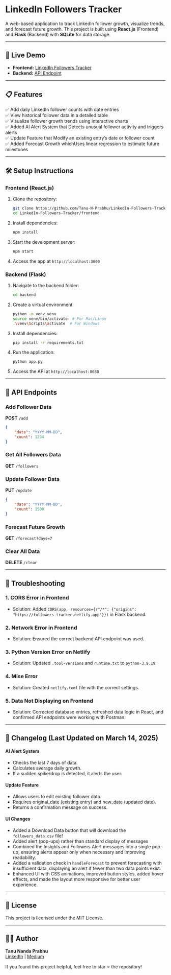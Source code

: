 # LinkedIn Followers Tracker

A web-based application to track LinkedIn follower growth, visualize trends, and forecast future growth. This project is built using **React.js** (Frontend) and **Flask** (Backend) with **SQLite** for data storage.

---
## 🚀 Live Demo
- **Frontend:** [LinkedIn Followers Tracker](https://followers-tracker.netlify.app)
- **Backend:** [API Endpoint](https://linkedin-followers-tracker-production.up.railway.app)

---

## 📋 Features
✅ Add daily LinkedIn follower counts with date entries  
✅ View historical follower data in a detailed table  
✅ Visualize follower growth trends using interactive charts  
✅ Added AI Alert System that Detects unusual follower activity and triggers alerts  
✅ Update Feature that Modify an existing entry’s date or follower count  
✅ Added Forecast Growth whichUses linear regression to estimate future milestones  

---


## 🛠️ Setup Instructions

### Frontend (React.js)
1. Clone the repository:
   ```bash
   git clone https://github.com/Tanu-N-Prabhu/LinkedIn-Followers-Tracker.git
   cd LinkedIn-Followers-Tracker/frontend
   ```
2. Install dependencies:
   ```bash
   npm install
   ```
3. Start the development server:
   ```bash
   npm start
   ```
4. Access the app at `http://localhost:3000`

### Backend (Flask)
1. Navigate to the backend folder:
   ```bash
   cd backend
   ```
2. Create a virtual environment:
   ```bash
   python -m venv venv
   source venv/bin/activate  # For Mac/Linux
   .\venv\Scripts\activate  # For Windows
   ```
3. Install dependencies:
   ```bash
   pip install -r requirements.txt
   ```
4. Run the application:
   ```bash
   python app.py
   ```
5. Access the API at `http://localhost:8080`

---

## 🔌 API Endpoints

### Add Follower Data
**POST** `/add`
```json
{
    "date": "YYYY-MM-DD",
    "count": 1234
}
```

### Get All Followers Data
**GET** `/followers`

### Update Follower Data
**PUT** `/update`
```json
{
    "date": "YYYY-MM-DD",
    "count": 1500
}
```

### Forecast Future Growth
**GET** `/forecast?days=7`

### Clear All Data
**DELETE** `/clear`

---

## 🐞 Troubleshooting

### 1. **CORS Error in Frontend**
- Solution: Added `CORS(app, resources={r"/*": {"origins": "https://followers-tracker.netlify.app"}})` in Flask backend.

### 2. **Network Error in Frontend**
- Solution: Ensured the correct backend API endpoint was used.

### 3. **Python Version Error on Netlify**
- Solution: Updated `.tool-versions` and `runtime.txt` to `python-3.9.19`.

### 4. **Mise Error**
- Solution: Created `netlify.toml` file with the correct settings.

### 5. **Data Not Displaying on Frontend**
- Solution: Corrected database entries, refreshed data logic in React, and confirmed API endpoints were working with Postman.

---

## 📢 Changelog (Last Updated on March 14, 2025)

#### AI Alert System
* Checks the last 7 days of data.
* Calculates average daily growth.
* If a sudden spike/drop is detected, it alerts the user.
  

#### Update Feature
* Allows users to edit existing follower data.
* Requires original_date (existing entry) and new_date (updated date).
* Returns a confirmation message on success.

#### UI Changes
* Added a Download Data button that will download the `followers_data.csv` file! 
* Added alert (pop-ups) rather than standard display of messages
* Combined the Insights and Followers Alert messages into a single pop-up, ensuring alerts appear only when necessary and improving readability.
* Added a validation check in `handleForecast` to prevent forecasting with insufficient data, displaying an alert if fewer than two data points exist.
* Enhanced UI with CSS animations, improved button styles, added hover effects, and made the layout more responsive for better user experience.
---

## 📄 License
This project is licensed under the MIT License.

---

## 👨‍💻 Author
**Tanu Nanda Prabhu**  
[LinkedIn](https://www.linkedin.com/in/tanu-nanda-prabhu/) | [Medium](https://medium.com/@tanu.nanda.prabhu)  

If you found this project helpful, feel free to star ⭐ the repository!

